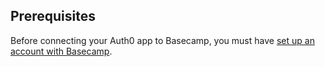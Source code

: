 ## Prerequisites
Before connecting your Auth0 app to Basecamp, you must have [set up an account with Basecamp](https://basecamp.com/).
